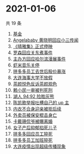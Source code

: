 # 2021-01-06

共 19 条

<!-- BEGIN ZHIHUSEARCH -->
<!-- 最后更新时间 Wed Jan 06 2021 21:26:47 GMT+0800 (CST) -->
1. [基金](https://www.zhihu.com/search?q=基金)
1. [Angelababy 黄晓明回应小三传闻](https://www.zhihu.com/search?q=黄晓明baby)
1. [《晴雅集》正式停映](https://www.zhihu.com/search?q=晴雅集)
1. [罗森回应关东煮事件](https://www.zhihu.com/search?q=罗森关东煮)
1. [主办方回应哈尔滨漫展事件](https://www.zhihu.com/search?q=哈尔滨漫展)
1. [虾米音乐关停](https://www.zhihu.com/search?q=虾米音乐)
1. [拼多多员工去世后股价暴涨](https://www.zhihu.com/search?q=拼多多股价)
1. [大连海事大学不放假](https://www.zhihu.com/search?q=大连海事大学)
1. [茶颜悦色反诉茶颜观色](https://www.zhihu.com/search?q=茶颜悦色)
1. [赖小民一审被判死刑](https://www.zhihu.com/search?q=赖小民)
1. [湖人 94:92 险胜灰熊](https://www.zhihu.com/search?q=湖人)
1. [陈凯歌举报吐槽自己的 up 主](https://www.zhihu.com/search?q=陈凯歌举报)
1. [内衣不合身迎亲被拒后续](https://www.zhihu.com/search?q=迎亲被拒)
1. [外卖员被保安棍击身亡](https://www.zhihu.com/search?q=保安棍击外卖员)
1. [卡戴珊侃爷被曝离婚](https://www.zhihu.com/search?q=卡戴珊侃爷)
1. [女子产后抑郁掐死儿子](https://www.zhihu.com/search?q=产后抑郁)
1. [拼多多回应员工猝死](https://www.zhihu.com/search?q=拼多多回应)
1. [拼多多员工加班猝死](https://www.zhihu.com/search?q=拼多多猝死)
1. [大连疫情出现超级传播现象](https://www.zhihu.com/search?q=大连疫情)
<!-- END ZHIHUSEARCH -->
